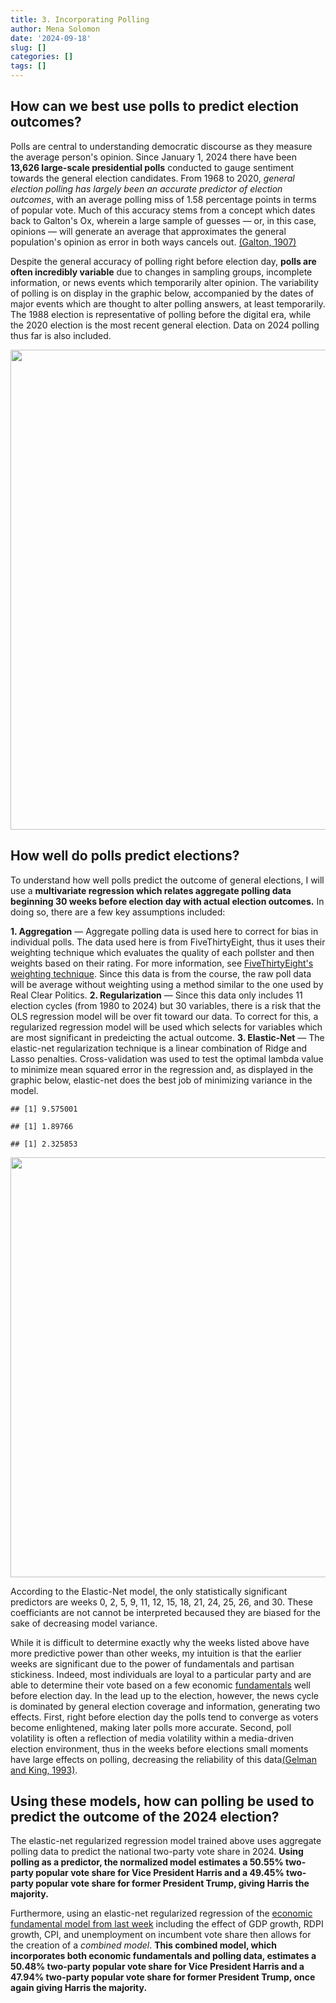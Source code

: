```yaml
---
title: 3. Incorporating Polling
author: Mena Solomon
date: '2024-09-18'
slug: []
categories: []
tags: []
---
```

## How can we best use polls to predict election outcomes?

Polls are central to understanding democratic discourse as they measure the average person's opinion. Since January 1, 2024 there have been **13,626 large-scale presidential polls** conducted to gauge sentiment towards the general election candidates. From 1968 to 2020, *general election polling has largely been an accurate predictor of election outcomes*, with an average polling miss of 1.58 percentage points in terms of popular vote. Much of this accuracy stems from a concept which dates back to Galton's Ox, wherein a large sample of guesses — or, in this case, opinions — will generate an average that approximates the general population's opinion as error in both ways cancels out. [(Galton, 1907)](https://hollis.harvard.edu/permalink/f/1mdq5o5/TN_cdi_crossref_primary_10_1038_075450a0)

Despite the general accuracy of polling right before election day, **polls are often incredibly variable** due to changes in sampling groups, incomplete information, or news events which temporarily alter opinion. The variability of polling is on display in the graphic below, accompanied by the dates of major events which are thought to alter polling answers, at least temporarily. The 1988 election is representative of polling before the digital era, while the 2020 election is the most recent general election. Data on 2024 polling thus far is also included.


<img src="{{< blogdown/postref >}}index_files/figure-html/unnamed-chunk-2-1.png" width="768" />


## How well do polls predict elections?

To understand how well polls predict the outcome of general elections, I will use a **multivariate regression which relates aggregate polling data beginning 30 weeks before election day with actual election outcomes.** In doing so, there are a few key assumptions included:

**1. Aggregation** — Aggregate polling data is used here to correct for bias in individual polls. The data used here is from FiveThirtyEight, thus it uses their weighting technique which evaluates the quality of each pollster and then weights based on their rating. For more information, see [FiveThirtyEight's weighting technique](https://fivethirtyeight.com/methodology/how-our-pollster-ratings-work/).
Since this data is from the course, the raw poll data will be average without weighting using a method similar to the one used by Real Clear Politics. 
**2. Regularization** — Since this data only includes 11 election cycles (from 1980 to 2024) but 30 variables, there is a risk that the OLS regression model will be over fit toward our data. To correct for this, a regularized regression model will be used which selects for variables which are most significant in predeicting the actual outcome.
**3. Elastic-Net** — The elastic-net regularization technique is a linear combination of Ridge and Lasso penalties. Cross-validation was used to test the optimal lambda value to minimize mean squared error in the regression and, as displayed in the graphic below, elastic-net does the best job of minimizing variance in the model. 



```
## [1] 9.575001
```

```
## [1] 1.89766
```

```
## [1] 2.325853
```

<img src="{{< blogdown/postref >}}index_files/figure-html/unnamed-chunk-3-1.png" width="672" />


According to the Elastic-Net model, the only statistically significant predictors are weeks 0, 2, 5, 9, 11, 12, 15, 18, 21, 24, 25, 26, and 30. These coefficiants are not cannot be interpreted becaused they are biased for the sake of decreasing model variance. 

While it is difficult to determine exactly why the weeks listed above have more predictive power than other weeks, my intuition is that the earlier weeks are significant due to the power of fundamentals and partisan stickiness. Indeed, most individuals are loyal to a particular party and are able to determine their vote based on a few economic [fundamentals](https://menemshasolomon.github.io/election-blog/post/2024-09-14-2-the-importance-of-the-economy/) well before election day. In the lead up to the election, however, the news cycle is dominated by general election coverage and information, generating two effects. First, right before election day the polls tend to converge as voters become enlightened, making later polls more accurate. Second, poll volatility is often a reflection of media volatility within a media-driven election environment, thus in the weeks before elections small moments have large effects on polling, decreasing the reliability of this data[(Gelman and King, 1993)](https://hollis.harvard.edu/permalink/f/1mdq5o5/TN_cdi_webofscience_primary_A1993MC65200001CitationCount).

## Using these models, how can polling be used to predict the outcome of the 2024 election?

The elastic-net regularized regression model trained above uses aggregate polling data to predict the national two-party vote share in 2024. **Using polling as a predictor, the normalized model estimates a 50.55% two-party popular vote share for Vice President Harris and a 49.45% two-party popular vote share for former President Trump, giving Harris the majority.**

Furthermore, using an elastic-net regularized regression of the [economic fundamental model from last week](https://menemshasolomon.github.io/election-blog/post/2024-09-14-2-the-importance-of-the-economy/) including the effect of GDP growth, RDPI growth, CPI, and unemployment on incumbent vote share then allows for the creation of a *combined model*. **This combined model, which incorporates both economic fundamentals and polling data, estimates a 50.48% two-party popular vote share for Vice President Harris and a 47.94% two-party popular vote share for former President Trump, once again giving Harris the majority.**









